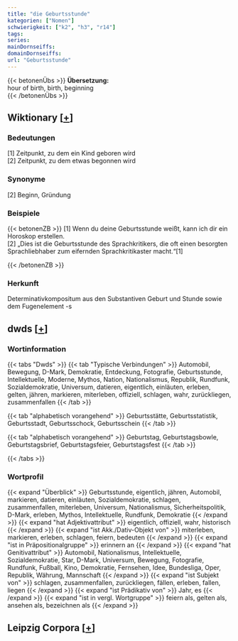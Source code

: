 ```yaml
---
title: "die Geburtsstunde"
kategorien: ["Nomen"]
schwierigkeit: ["k2", "h3", "r14"]
tags:
series:
mainDornseiffs:
domainDornseiffs:
url: "Geburtsstunde"
---
```


{{< betonenÜbs >}}
**Übersetzung:**  
hour of birth, birth, beginning  
{{< /betonenÜbs >}}

## Wiktionary [[+](https://de.wiktionary.org/wiki/Geburtsstunde)]

### Bedeutungen
[1] Zeitpunkt, zu dem ein Kind geboren wird  
[2] Zeitpunkt, zu dem etwas begonnen wird  

### Synonyme
[2] Beginn, Gründung  

### Beispiele
{{< betonenZB >}}
[1] Wenn du deine Geburtsstunde weißt, kann ich dir ein Horoskop erstellen.  
[2] „Dies ist die Geburtsstunde des Sprachkritikers, die oft einen besorgten Sprachliebhaber zum eifernden Sprachkritikaster macht.“[1]  

{{< /betonenZB >}}
### Herkunft
Determinativkompositum aus den Substantiven Geburt und Stunde sowie dem Fugenelement -s  



## dwds [[+](https://www.dwds.de/wb/Geburtsstunde)]

### Wortinformation
{{< tabs "Dwds" >}}
{{< tab "Typische Verbindungen" >}}
Automobil, Bewegung, D-Mark, Demokratie, Entdeckung, Fotografie, Geburtsstunde, Intellektuelle, Moderne, Mythos, Nation, Nationalismus, Republik, Rundfunk, Sozialdemokratie, Universum, datieren, eigentlich, einläuten, erleben, gelten, jähren, markieren, miterleben, offiziell, schlagen, wahr, zurückliegen, zusammenfallen
{{< /tab >}}

{{< tab "alphabetisch vorangehend" >}}
Geburtsstätte, Geburtsstatistik, Geburtsstadt, Geburtsschock, Geburtsschein
{{< /tab >}}

{{< tab "alphabetisch vorangehend" >}}
Geburtstag, Geburtstagsbowle, Geburtstagsbrief, Geburtstagsfeier, Geburtstagsfest
{{< /tab >}}

{{< /tabs >}}

### Wortprofil
{{< expand "Überblick" >}} Geburtsstunde, eigentlich, jähren, Automobil, markieren, datieren, einläuten, Sozialdemokratie, schlagen, zusammenfallen, miterleben, Universum, Nationalismus, Sicherheitspolitik, D-Mark, erleben, Mythos, Intellektuelle, Rundfunk, Demokratie {{< /expand >}}
{{< expand "hat Adjektivattribut" >}} eigentlich, offiziell, wahr, historisch {{< /expand >}}
{{< expand "ist Akk./Dativ-Objekt von" >}} miterleben, markieren, erleben, schlagen, feiern, bedeuten {{< /expand >}}
{{< expand "ist in Präpositionalgruppe" >}} erinnern an {{< /expand >}}
{{< expand "hat Genitivattribut" >}} Automobil, Nationalismus, Intellektuelle, Sozialdemokratie, Star, D-Mark, Universum, Bewegung, Fotografie, Rundfunk, Fußball, Kino, Demokratie, Fernsehen, Idee, Bundesliga, Oper, Republik, Währung, Mannschaft {{< /expand >}}
{{< expand "ist Subjekt von" >}} schlagen, zusammenfallen, zurückliegen, fällen, erleben, fallen, liegen {{< /expand >}}
{{< expand "ist Prädikativ von" >}} Jahr, es {{< /expand >}}
{{< expand "ist in vergl. Wortgruppe" >}} feiern als, gelten als, ansehen als, bezeichnen als {{< /expand >}}

## Leipzig Corpora [[+](https://corpora.uni-leipzig.de/en/res?word=Geburtsstunde&corpusId=deu_newscrawl-public_2018)]

